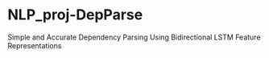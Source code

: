 # NLP_proj-DepParse
Simple and Accurate Dependency Parsing Using Bidirectional LSTM Feature Representations
